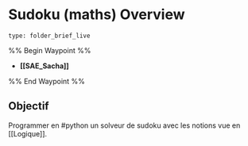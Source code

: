 # Sudoku (maths) Overview
 
```ccard
type: folder_brief_live
```
 
%% Begin Waypoint %%
- **[[SAE_Sacha]]**

%% End Waypoint %%
## Objectif
Programmer en #python un solveur de sudoku avec les notions vue en [[Logique]].
